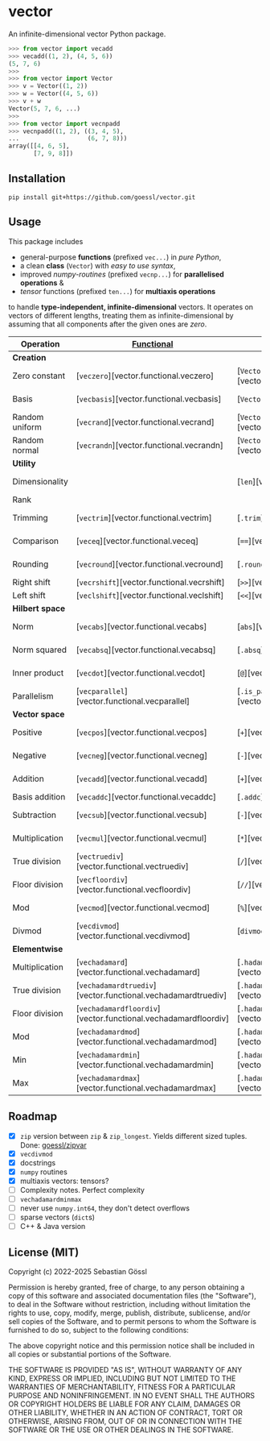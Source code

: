 # vector

An infinite-dimensional vector Python package.
```python
>>> from vector import vecadd
>>> vecadd((1, 2), (4, 5, 6))
(5, 7, 6)
>>> 
>>> from vector import Vector
>>> v = Vector((1, 2))
>>> w = Vector((4, 5, 6))
>>> v + w
Vector(5, 7, 6, ...)
>>> 
>>> from vector import vecnpadd
>>> vecnpadd((1, 2), ((3, 4, 5),
...                   (6, 7, 8)))
array([[4, 6, 5],
       [7, 9, 8]])
```

## Installation

```console
pip install git+https://github.com/goessl/vector.git
```

## Usage

This package includes

- general-purpose **functions** (prefixed `vec...`) in *pure Python*,
- a clean **class** (`Vector`) with *easy to use syntax*,
- improved *numpy-routines* (prefixed `vecnp...`) for **parallelised
operations** &
- *tensor* functions (prefixed `ten...`) for **multiaxis operations**

to handle **type-independent, infinite-dimensional** vectors.
It operates on vectors of different lengths, treating them as
infinite-dimensional by assuming that all components after the given ones are
*zero*.

| Operation         | [Functional](functional.md)                                    | [Object-oriented](objectoriented.md)                                 | [Parallelised](parallelised.md)                      | [Multiaxis](multiaxis.md)                                     |
| ----------------- | -------------------------------------------------------------- | -------------------------------------------------------------------- | ---------------------------------------------------- | ------------------------------------------------------------- |
| **Creation**      |                                                                |                                                                      |                                                      |                                                               |
| Zero constant     | [`veczero`][vector.functional.veczero]                         | [`Vector.ZERO`][vector.objectoriented.Vector.ZERO]                   | [`vecnpzero`][vector.parallelised.vecnpzero]         | [`tenzero`][vector.multiaxis.tenzero]                         |
| Basis             | [`vecbasis`][vector.functional.vecbasis]                       | [`Vector`][vector.objectoriented.Vector]                             | [`vecnpbasis`][vector.parallelised.vecnpbasis]       | [`tenbasis`][vector.multiaxis.tenbasis]                       |
| Random uniform    | [`vecrand`][vector.functional.vecrand]                         | [`Vector.rand`][vector.objectoriented.Vector.rand]                   | [`vecnprand`][vector.parallelised.vecnprand]         | [`tenrand`][vector.multiaxis.tenrand]                         |
| Random normal     | [`vecrandn`][vector.functional.vecrandn]                       | [`Vector.randn`][vector.objectoriented.Vector.randn]                 | [`vecnprandn`][vector.parallelised.vecnprandn]       | [`tenrandn`][vector.multiaxis.tenrandn]                       |
| **Utility**       |                                                                |                                                                      |                                                      |                                                               |
| Dimensionality    |                                                                | [`len`][vector.objectoriented.Vector.__len__]                        | [`vecnpdim`][vector.parallelised.vecnpdim]           | [`tendim`][vector.multiaxis.tendim]                           |
| Rank              |                                                                |                                                                      |                                                      | [`tenrank`][vector.multiaxis.tenrank]                         |
| Trimming          | [`vectrim`][vector.functional.vectrim]                         | [`.trim`][vector.objectoriented.Vector.trim]                         | [`vecnptrim`][vector.parallelised.vecnptrim]         | [`tentrim`][vector.multiaxis.tentrim]                         |
| Comparison        | [`veceq`][vector.functional.veceq]                             | [`==`][vector.objectoriented.Vector.__eq__]                          | [`vecnpeq`][vector.parallelised.vecnpeq]             |                                                               |
| Rounding          | [`vecround`][vector.functional.vecround]                       | [`.round`][vector.objectoriented.Vector.round]                       | [`vecnpround`][vector.parallelised.vecnpround]       | [`tenround`][vector.multiaxis.tenround]                       |
| Right shift       | [`vecrshift`][vector.functional.vecrshift]                     | [`>>`][vector.objectoriented.Vector.__rshift__]                      |                                                      |                                                               |
| Left shift        | [`veclshift`][vector.functional.veclshift]                     | [`<<`][vector.objectoriented.Vector.__lshift__]                      |                                                      |                                                               |
| **Hilbert space** |                                                                |                                                                      |                                                      |                                                               |
| Norm              | [`vecabs`][vector.functional.vecabs]                           | [`abs`][vector.objectoriented.Vector.__abs__]                        | [`vecnpabs`][vector.parallelised.vecnpabs]           |                                                               |
| Norm squared      | [`vecabsq`][vector.functional.vecabsq]                         | [`.absq`][vector.objectoriented.Vector.absq]                         | [`vecnpabsq`][vector.parallelised.vecnpabsq]         |                                                               |
| Inner product     | [`vecdot`][vector.functional.vecdot]                           | [`@`][vector.objectoriented.Vector.__matmul__]                       | [`vecnpdot`][vector.parallelised.vecnpdot]           |                                                               |
| Parallelism       | [`vecparallel`][vector.functional.vecparallel]                 | [`.is_parallel`][vector.objectoriented.Vector.is_parallel]           | [`vecnpparallel`][vector.parallelised.vecnpparallel] |                                                               |
| **Vector space**  |                                                                |                                                                      |                                                      |                                                               |
| Positive          | [`vecpos`][vector.functional.vecpos]                           | [`+`][vector.objectoriented.Vector.__neg__]                          | [`vecnppos`][vector.parallelised.vecnppos]           | [`tenpos`][vector.multiaxis.tenpos]                           |
| Negative          | [`vecneg`][vector.functional.vecneg]                           | [`-`][vector.objectoriented.Vector.__pos__]                          | [`vecnpneg`][vector.parallelised.vecnpneg]           | [`tenneg`][vector.multiaxis.tenneg]                           |
| Addition          | [`vecadd`][vector.functional.vecadd]                           | [`+`][vector.objectoriented.Vector.__add__]                          | [`vecnpadd`][vector.parallelised.vecnpadd]           | [`tenadd`][vector.multiaxis.tenadd]                           |
| Basis addition    | [`vecaddc`][vector.functional.vecaddc]                         | [`.addc`][vector.objectoriented.Vector.addc]                         |                                                      | [`tenaddc`][vector.multiaxis.tenaddc]                         |
| Subtraction       | [`vecsub`][vector.functional.vecsub]                           | [`-`][vector.objectoriented.Vector.__sub__]                          | [`vecnpsub`][vector.parallelised.vecnpsub]           | [`tensub`][vector.multiaxis.tensub]                           |
| Multiplication    | [`vecmul`][vector.functional.vecmul]                           | [`*`][vector.objectoriented.Vector.__mul__]                          | [`vecnpmul`][vector.parallelised.vecnpmul]           | [`tenmul`][vector.multiaxis.tenmul]                           |
| True division     | [`vectruediv`][vector.functional.vectruediv]                   | [`/`][vector.objectoriented.Vector.__truediv__]                      | [`vecnptruediv`][vector.parallelised.vecnptruediv]   | [`tentruediv`][vector.multiaxis.tentruediv]                   |
| Floor division    | [`vecfloordiv`][vector.functional.vecfloordiv]                 | [`//`][vector.objectoriented.Vector.__floordiv__]                    | [`vecnpfloordiv`][vector.parallelised.vecnpfloordiv] | [`tenfloordiv`][vector.multiaxis.tenfloordiv]                 |
| Mod               | [`vecmod`][vector.functional.vecmod]                           | [`%`][vector.objectoriented.Vector.__mod__]                          | [`vecnpmod`][vector.parallelised.vecnpmod]           | [`tenmod`][vector.multiaxis.tenmod]                           |
| Divmod            | [`vecdivmod`][vector.functional.vecdivmod]                     | [`divmod`][vector.objectoriented.Vector.__divmod__]                  |                                                      | [`tendivmod`][vector.multiaxis.tendivmod]                     |
| **Elementwise**   |                                                                |                                                                      |                                                      |                                                               |
| Multiplication    | [`vechadamard`][vector.functional.vechadamard]                 | [`.hadamard`][vector.objectoriented.Vector.hadamard]                 |                                                      | [`tenhadamard`][vector.multiaxis.tenhadamard]                 |
| True division     | [`vechadamardtruediv`][vector.functional.vechadamardtruediv]   | [`.hadamardtruediv`][vector.objectoriented.Vector.hadamardtruediv]   |                                                      | [`tenhadamardtruediv`][vector.multiaxis.tenhadamardtruediv]   |
| Floor division    | [`vechadamardfloordiv`][vector.functional.vechadamardfloordiv] | [`.hadamardfloordiv`][vector.objectoriented.Vector.hadamardfloordiv] |                                                      | [`tenhadamardfloordiv`][vector.multiaxis.tenhadamardfloordiv] |
| Mod               | [`vechadamardmod`][vector.functional.vechadamardmod]           | [`.hadamardmod`][vector.objectoriented.Vector.hadamardmod]           |                                                      | [`tenhadamardmod`][vector.multiaxis.tenhadamardmod]           |
| Min               | [`vechadamardmin`][vector.functional.vechadamardmin]           | [`.hadamardmin`][vector.objectoriented.Vector.hadamardmin]           |                                                      |                                                               |
| Max               | [`vechadamardmax`][vector.functional.vechadamardmax]           | [`.hadamardmax`][vector.objectoriented.Vector.hadamardmax]           |                                                      |                                                               |

## Roadmap

- [x] `zip` version between `zip` & `zip_longest`. Yields different sized
tuples. Done: [goessl/zipvar](https://github.com/goessl/zipvar)
- [x] `vecdivmod`
- [x] docstrings
- [x] `numpy` routines
- [x] multiaxis vectors: tensors?
- [ ] Complexity notes. Perfect complexity
- [ ] `vechadamardminmax`
- [ ] never use `numpy.int64`, they don't detect overflows
- [ ] sparse vectors (`dict`s)
- [ ] C++ & Java version

## License (MIT)

Copyright (c) 2022-2025 Sebastian Gössl

Permission is hereby granted, free of charge, to any person obtaining a copy
of this software and associated documentation files (the "Software"), to deal
in the Software without restriction, including without limitation the rights
to use, copy, modify, merge, publish, distribute, sublicense, and/or sell
copies of the Software, and to permit persons to whom the Software is
furnished to do so, subject to the following conditions:

The above copyright notice and this permission notice shall be included in all
copies or substantial portions of the Software.

THE SOFTWARE IS PROVIDED "AS IS", WITHOUT WARRANTY OF ANY KIND, EXPRESS OR
IMPLIED, INCLUDING BUT NOT LIMITED TO THE WARRANTIES OF MERCHANTABILITY,
FITNESS FOR A PARTICULAR PURPOSE AND NONINFRINGEMENT. IN NO EVENT SHALL THE
AUTHORS OR COPYRIGHT HOLDERS BE LIABLE FOR ANY CLAIM, DAMAGES OR OTHER
LIABILITY, WHETHER IN AN ACTION OF CONTRACT, TORT OR OTHERWISE, ARISING FROM,
OUT OF OR IN CONNECTION WITH THE SOFTWARE OR THE USE OR OTHER DEALINGS IN THE
SOFTWARE.
